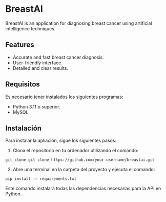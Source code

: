# BreastAI

BreastAI is an application for diagnosing breast cancer using artificial intelligence techniques.

## Features

- Accurate and fast breast cancer diagnosis.
- User-friendly interface.
- Detailed and clear results.


## Requisitos

Es necesario tener instalados los siguientes programas:

- Python 3.11 o superior.
- MySQL 

## Instalación

Para instalar la apliación, sigue los siguientes pasos:

1. Clona el repositorio en tu ordenador utilizando el comando:

<pre><code>git clone git clone https://github.com/your-username/breastai.git</code></pre>

2. Abre una terminal en la carpeta del proyecto y ejecuta el comando:


<pre><code>pip install -r requirements.txt</code></pre>

Este comando instalará todas las dependencias necesarias para la API en Python.




